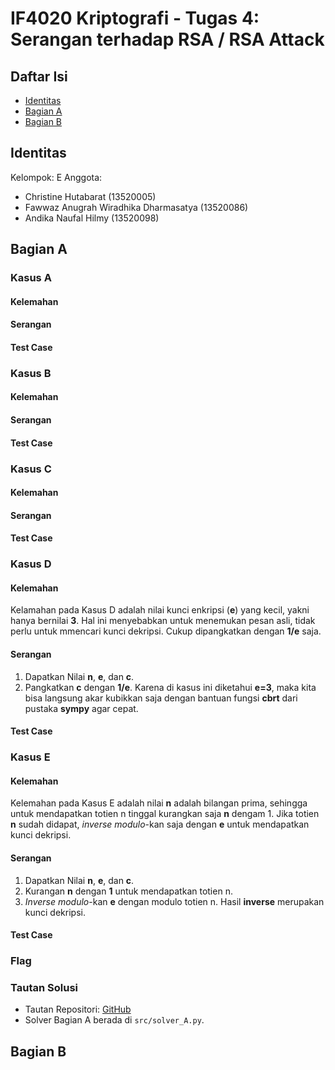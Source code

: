 # IF4020 Kriptografi  - Tugas 4: Serangan terhadap RSA / RSA Attack 
## Daftar Isi
* [Identitas](#identitas) 
* [Bagian A](#bagian-a) 
* [Bagian B](#bagian-b)  
## Identitas 
Kelompok: E 
Anggota: 
- Christine Hutabarat (13520005)
- Fawwaz Anugrah Wiradhika Dharmasatya (13520086)
- Andika Naufal Hilmy (13520098)

## Bagian A
### Kasus A
#### Kelemahan
#### Serangan
#### Test Case
### Kasus B
#### Kelemahan
#### Serangan
#### Test Case
### Kasus C
#### Kelemahan
#### Serangan
#### Test Case
### Kasus D
#### Kelemahan
Kelamahan pada Kasus D adalah nilai kunci enkripsi (**e**) yang kecil, yakni hanya bernilai **3**. Hal ini menyebabkan untuk menemukan pesan asli, tidak perlu untuk mmencari kunci dekripsi. Cukup dipangkatkan dengan **1/e** saja.
#### Serangan
1. Dapatkan Nilai **n**, **e**, dan **c**.
2. Pangkatkan **c** dengan **1/e**. Karena di kasus ini diketahui **e=3**, maka kita bisa langsung akar kubikkan saja dengan bantuan fungsi **cbrt** dari pustaka **sympy** agar cepat.
#### Test Case
### Kasus E
#### Kelemahan
Kelemahan pada Kasus E adalah nilai **n** adalah bilangan prima, sehingga untuk mendapatkan totien n tinggal kurangkan saja **n** dengam 1. Jika totien **n** sudah didapat, _inverse modulo_-kan saja dengan **e** untuk mendapatkan kunci dekripsi.
#### Serangan
1. Dapatkan Nilai **n**, **e**, dan **c**.
2. Kurangan **n** dengan **1** untuk mendapatkan totien n.
3. _Inverse modulo_-kan **e** dengan modulo totien n. Hasil **inverse** merupakan kunci dekripsi.
#### Test Case
### Flag
### Tautan Solusi
- Tautan Repositori: [GitHub](https://github.com/dawetmaster/IF4020-not-a-cryptanalysis)
- Solver Bagian A berada di `src/solver_A.py`.
## Bagian B

